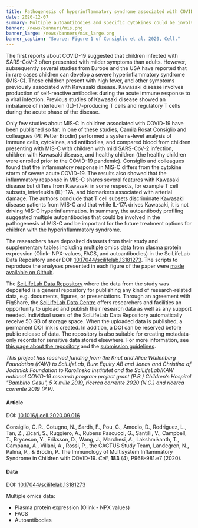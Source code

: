 ```yaml
---
title: Pathogenesis of hyperinflammatory syndrome associated with COVID-19 in children # short
date: 2020-12-07
summary: Multiple autoantibodies and specific cytokines could be involved in the pathogenesis of MISC-C associated with COVID-19. Data and code made available in open repositories.
banner: /news/banners/mis.png
banner_large: /news/banners/mis_large.png
banner_caption: "Source: Figure 1 of Consiglio et al. 2020, Cell."
---
```


The first reports about COVID-19 suggested that children infected with SARS-CoV-2 often presented with milder symptoms than adults. However, subsequently several studies from Europe and the USA have reported that in rare cases children can develop a severe hyperinflammatory syndrome (MIS-C). These children present with high fever, and other symptoms previously associated with Kawasaki disease. Kawasaki disease involves production of self-reactive antibodies during the acute immune response to a viral infection. Previous studies of Kawasaki disease showed an imbalance of interleukin (IL)-17-producing T cells and regulatory T cells during the acute phase of the disease.

Only few studies about MIS-C in children associated with COVID-19 have been published so far. In one of these studies, Camila Rosat Consiglio and colleagues (PI: Petter Brodin) performed a systems-level analysis of immune cells, cytokines, and antibodies, and compared blood from children presenting with MIS-C with children with mild SARS-CoV-2 infection, children with Kawasaki disease, and healthy children (the healthy children were enrolled prior to the COVID-19 pandemic). Consiglio and colleagues found that the inflammatory response in MIS-C differs from the cytokine storm of severe acute COVID-19. The results also showed that the inflammatory response in MIS-C shares several features with Kawasaki disease but differs from Kawasaki in some respects, for example T cell subsets, interleukin (IL)-17A, and biomarkers associated with arterial damage. The authors conclude that T cell subsets discriminate Kawasaki disease patients from MIS-C and that while IL-17A drives Kawasaki, it is not driving MIS-C hyperinflammation. In summary, the autoantibody profiling suggested multiple autoantibodies that could be involved in the pathogenesis of MIS-C and be important for the future treatment options for children with the hyperinflammatory syndrome.

The researchers have deposited datasets from their study and supplementary tables including multiple omics data from plasma protein expression (Olink- NPX-values, FACS, and autoantibodies) in the SciLifeLab Data Repository under DOI: [10.17044/scilifelab.13181273](https://doi.org/10.17044/scilifelab.13181273). The scripts to reproduce the analyses presented in each figure of the paper were [made available on Github](https://github.com/Brodinlab/MIS-C_manuscript).

The [SciLifeLab Data Repository](https://scilifelab.figshare.com/) where the data from the study was deposited is a general repository for publishing any kind of research-related data, e.g. documents, figures, or presentations. Through an agreement with FigShare, the [SciLifeLab Data Centre](https://scilifelab.se/data/) offers researchers and facilities an opportunity to upload and publish their research data as well as any support needed. Individual users of the SciLifeLab Data Repository automatically receive 50 GB of storage space. When the uploaded data is published, a permanent DOI link is created. In addition, a DOI can be reserved before public release of data. The repository is also suitable for creating metadata-only records for sensitive data stored elsewhere. For more information, see [this page about the repository](https://www.scilifelab.se/data/repository) and the [submission guidelines](https://www.scilifelab.se/data/repository/submission/).

*This project has received funding from the Knut and Alice Wallenberg Foundation (KAW) to SciLifeLab, Bure Equity AB and Jonas and Christina af Jochnick Foundation to Karolinska Institutet and the SciLifeLab/KAW national COVID-19 research program project grant (P.B.) Children’s Hospital "Bambino Gesu", 5 X mille 2019, ricerca corrente 2020 (N.C.) and ricerca corrente 2019 (P.P).*

#### Article

DOI: [10.1016/j.cell.2020.09.016](https://doi.org/10.1016/j.cell.2020.09.016)

Consiglio, C. R., Cotugno, N., Sardh, F., Pou, C., Amodio, D., Rodriguez, L., Tan, Z., Zicari, S., Ruggiero, A., Rubens Pascucci, G., Santilli, V., Campbell, T., Bryceson, Y., Eriksson, D., Wang, J., Marchesi, A., Lakshmikanth, T., Campana, A., Villani, A., Rossi, P., the CACTUS Study Team, Landegren, N., Palma, P., & Brodin, P. The Immunology of Multisystem Inflammatory Syndrome in Children with COVID-19. *Cell*, **183** (4), P968-981.e7 (2020).

#### Data

DOI: [10.17044/scilifelab.13181273](https://doi.org/10.17044/scilifelab.13181273)

Multiple omics data:
* Plasma protein expression (Olink - NPX values)
* FACS
* Autoantibodies
